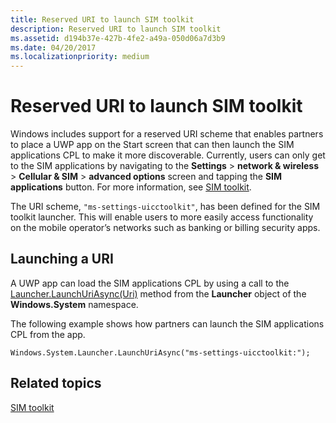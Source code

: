 ```yaml
---
title: Reserved URI to launch SIM toolkit
description: Reserved URI to launch SIM toolkit
ms.assetid: d194b37e-427b-4fe2-a49a-050d06a7d3b9
ms.date: 04/20/2017
ms.localizationpriority: medium
---
```


# Reserved URI to launch SIM toolkit


Windows includes support for a reserved URI scheme that enables partners to place a UWP app on the Start screen that can then launch the SIM applications CPL to make it more discoverable. Currently, users can only get to the SIM applications by navigating to the **Settings** &gt; **network & wireless** &gt; **Cellular & SIM** &gt; **advanced options** screen and tapping the **SIM applications** button. For more information, see [SIM toolkit](sim-toolkit.md).

The URI scheme, `"ms-settings-uicctoolkit"`, has been defined for the SIM toolkit launcher. This will enable users to more easily access functionality on the mobile operator’s networks such as banking or billing security apps.

## Launching a URI


A UWP app can load the SIM applications CPL by using a call to the [Launcher.LaunchUriAsync(Uri)](/uwp/api/Windows.System.Launcher#Windows_System_Launcher_LaunchUriAsync_Windows_Foundation_Uri_) method from the **Launcher** object of the **Windows.System** namespace.

The following example shows how partners can launch the SIM applications CPL from the app.

``` syntax
Windows.System.Launcher.LaunchUriAsync("ms-settings-uicctoolkit:");
```

## Related topics


[SIM toolkit](sim-toolkit.md)

 


